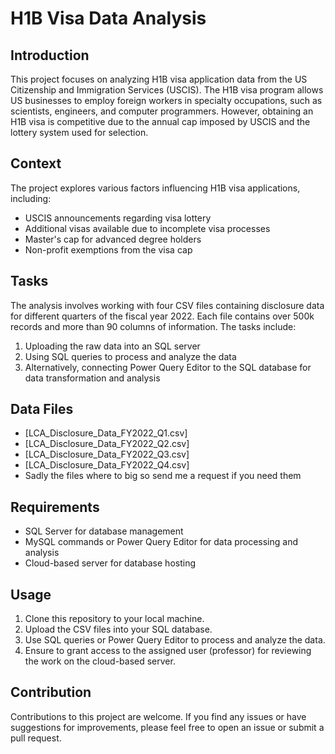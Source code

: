 # H1B Visa Data Analysis

## Introduction

This project focuses on analyzing H1B visa application data from the US Citizenship and Immigration Services (USCIS). The H1B visa program allows US businesses to employ foreign workers in specialty occupations, such as scientists, engineers, and computer programmers. However, obtaining an H1B visa is competitive due to the annual cap imposed by USCIS and the lottery system used for selection.

## Context

The project explores various factors influencing H1B visa applications, including:

- USCIS announcements regarding visa lottery
- Additional visas available due to incomplete visa processes
- Master's cap for advanced degree holders
- Non-profit exemptions from the visa cap

## Tasks

The analysis involves working with four CSV files containing disclosure data for different quarters of the fiscal year 2022. Each file contains over 500k records and more than 90 columns of information. The tasks include:

1. Uploading the raw data into an SQL server
2. Using SQL queries to process and analyze the data
3. Alternatively, connecting Power Query Editor to the SQL database for data transformation and analysis

## Data Files

- [LCA_Disclosure_Data_FY2022_Q1.csv]
- [LCA_Disclosure_Data_FY2022_Q2.csv]
- [LCA_Disclosure_Data_FY2022_Q3.csv]
- [LCA_Disclosure_Data_FY2022_Q4.csv]
- Sadly the files where to big so send me a request if you need them

## Requirements

- SQL Server for database management
- MySQL commands or Power Query Editor for data processing and analysis
- Cloud-based server for database hosting

## Usage

1. Clone this repository to your local machine.
2. Upload the CSV files into your SQL database.
3. Use SQL queries or Power Query Editor to process and analyze the data.
4. Ensure to grant access to the assigned user (professor) for reviewing the work on the cloud-based server.

## Contribution

Contributions to this project are welcome. If you find any issues or have suggestions for improvements, please feel free to open an issue or submit a pull request.
